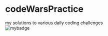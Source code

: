 # codeWarsPractice
my solutions to various daily coding challenges
<br>
![mybadge](https://www.codewars.com/users/JohntheProgrammer92/badges/large)
